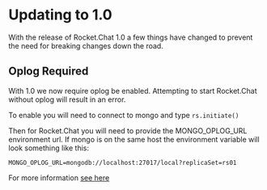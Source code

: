 # Updating to 1.0

With the release of Rocket.Chat 1.0 a few things have changed to prevent the need for breaking changes down the road.

## Oplog Required

With 1.0 we now require oplog be enabled.  Attempting to start Rocket.Chat without oplog will result in an error.

To enable you will need to connect to mongo and type `rs.initiate()`

Then for Rocket.Chat you will need to provide the MONGO_OPLOG_URL environment url.  If mongo is on the same host the environment variable will look something like this:

```
MONGO_OPLOG_URL=mongodb://localhost:27017/local?replicaSet=rs01
```

For more information [see here](https://rocket.chat/docs/installation/manual-installation/mongo-replicas/)
